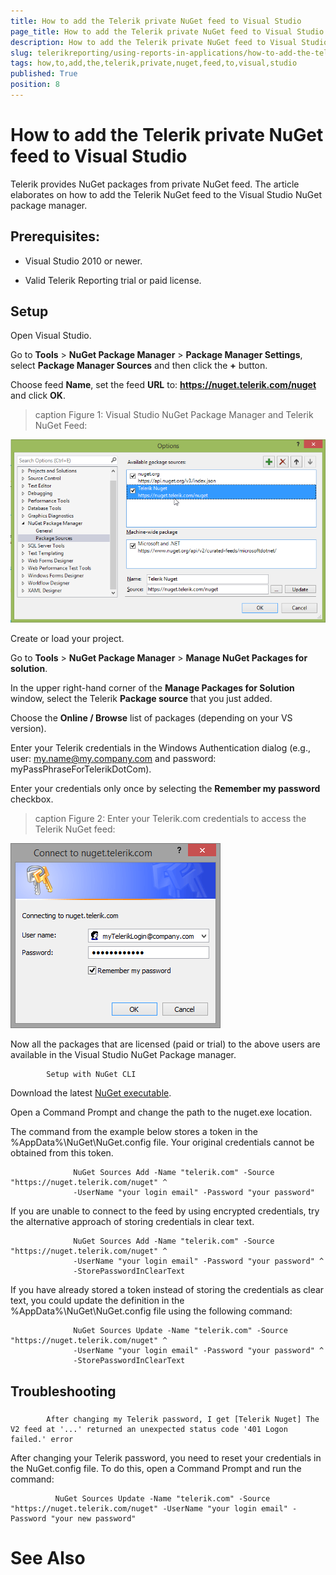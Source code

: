 ```yaml
---
title: How to add the Telerik private NuGet feed to Visual Studio
page_title: How to add the Telerik private NuGet feed to Visual Studio | for Telerik Reporting Documentation
description: How to add the Telerik private NuGet feed to Visual Studio
slug: telerikreporting/using-reports-in-applications/how-to-add-the-telerik-private-nuget-feed-to-visual-studio
tags: how,to,add,the,telerik,private,nuget,feed,to,visual,studio
published: True
position: 8
---
```


# How to add the Telerik private NuGet feed to Visual Studio



Telerik provides NuGet packages from private NuGet feed. 
        The article elaborates on how to add the Telerik NuGet feed to the Visual Studio NuGet package manager. 
      

## Prerequisites:

* Visual Studio 2010 or newer.

* Valid Telerik Reporting trial or paid license.

## Setup

Open Visual Studio.
            

Go to __Tools__ > __NuGet Package Manager__ > __Package Manager Settings__, select __Package Manager Sources__ and then click the __+__ button.
            

Choose feed __Name__, set the feed __URL__ to: __https://nuget.telerik.com/nuget__ and click __OK__.
            
>caption Figure 1: Visual Studio NuGet Package Manager and Telerik NuGet Feed:

![nuged feed](images/nuged-feed-in-npm.png)

Create or load your project.
            

Go to __Tools__ > __NuGet Package Manager__ > __Manage NuGet Packages for solution__.
            

In the upper right-hand corner of the __Manage Packages for Solution__ window, select the Telerik __Package source__ that you just added.
            

Choose the __Online / Browse__ list of packages (depending on your VS version).
            

Enter your Telerik credentials in the Windows Authentication dialog (e.g., user: my.name@my.company.com and password: myPassPhraseForTelerikDotCom).
            

Enter your credentials only once by selecting the __Remember my password__ checkbox.
            
>caption Figure 2: Enter your Telerik.com credentials to access the Telerik NuGet feed:

![nuget Wcredentials](images/nuget-credentials.png)

Now all the packages that are licensed (paid or trial) to the above users are available in the Visual Studio NuGet Package manager.
            
            Setup with NuGet CLI
          

Download the latest
                  [NuGet executable](https://dist.nuget.org/win-x86-commandline/latest/nuget.exe).
                

Open a Command Prompt and change the path to the nuget.exe location.
                

The command from the example below stores a token in the
                  %AppData%\NuGet\NuGet.config file. Your original credentials cannot be 
                  obtained from this token.
                

	
                  NuGet Sources Add -Name "telerik.com" -Source "https://nuget.telerik.com/nuget" ^
                  -UserName "your login email" -Password "your password"
                



If you are unable to connect to the feed by using encrypted credentials, 
                  try the alternative approach of storing credentials in clear text.
                

	
                  NuGet Sources Add -Name "telerik.com" -Source "https://nuget.telerik.com/nuget" ^
                  -UserName "your login email" -Password "your password" ^
                  -StorePasswordInClearText
                



If you have already stored a token instead of storing the credentials as clear text, 
                  you could update the definition in the %AppData%\NuGet\NuGet.config file using 
                  the following command:
                

	
                  NuGet Sources Update -Name "telerik.com" -Source "https://nuget.telerik.com/nuget" ^
                  -UserName "your login email" -Password "your password" ^
                  -StorePasswordInClearText
                



## Troubleshooting

### 
            After changing my Telerik password, I get [Telerik Nuget] The V2 feed at '...' returned an unexpected status code '401 Logon failed.' error
          

After changing your Telerik password,
              you need to reset your credentials in the NuGet.config file.
              To do this, open a Command Prompt and run the command:
            

	
              NuGet Sources Update -Name "telerik.com" -Source "https://nuget.telerik.com/nuget" -UserName "your login email" -Password "your new password"
            



# See Also

